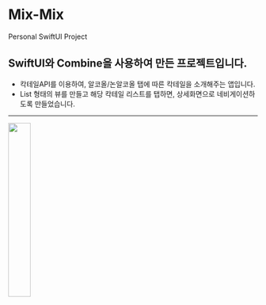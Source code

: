 # Mix-Mix
Personal SwiftUI Project

## SwiftUI와 Combine을 사용하여 만든 프로젝트입니다.
* 칵테일API를 이용하여, 알코올/논알코올 탭에 따른 칵테일을 소개해주는 앱입니다.
* List 형태의 뷰를 만들고 해당 칵테일 리스트를 탭하면, 상세화면으로 네비게이션하도록 만들었습니다.

---

<img width="30%" src="https://user-images.githubusercontent.com/68586179/159412378-0aee071f-5a87-4083-a5bf-b080c79f7667.gif"/>

